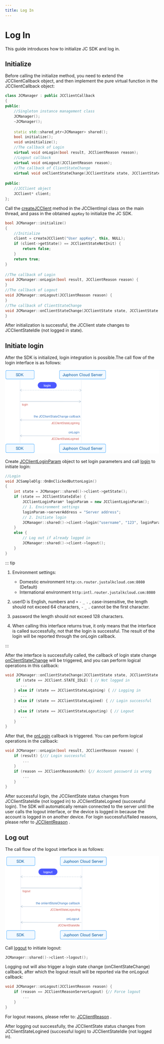 ```yaml
---
title: Log In
---
```

# Log In

This guide introduces how to initialize JC SDK and log in.

## Initialize

Before calling the initialize method, you need to extend the
JCClientCallback object, and then implement the pure virtual function in
the JCClientCallback object:

``````cpp
class JCManager : public JCClientCallback
{
public:
    //Singleton instance management class
    JCManager();
    ~JCManager();

    static std::shared_ptr<JCManager> shared();
    bool initialize();
    void uninitialize();
    //The callback of Login
    virtual void onLogin(bool result, JCClientReason reason);
    //Logout callback
    virtual void onLogout(JCClientReason reason);
    //The callback of ClientStateChange
    virtual void onClientStateChange(JCClientState state, JCClientState oldState);

public:
    //JCClient object
    JCClient* client;
};
``````

Call the
[createJCClient](/portal/reference/V2.1/windows/C++/html/_j_c_client_8h.html#a2d6fc4f203884536ff69bfe0e0ed300f)
method in the JCClientImpl class on the main thread, and pass in the
obtained `appKey` to initialize the JC SDK.

``````cpp
bool JCManager::initialize()
{
    //Initialize
    client = createJCClient("User appKey", this, NULL);
    if (client->getState() == JCClientStateNotInit) {
        return false;
    }
    return true;
}

//The callback of Login
void JCManager::onLogin(bool result, JCClientReason reason) {
}
//The callback of Logout
void JCManager::onLogout(JCClientReason reason) {
}
//The callback of ClientStateChange
void JCManager::onClientStateChange(JCClientState state, JCClientState oldState) {
}
``````

After initialization is successful, the JCClient state changes to
JCClientStateIdle (not logged in state).

## Initiate login

After the SDK is initialized, login integration is possible.The call
flow of the login interface is as follows:

![../../../../\_images_en/ios\_login.png](../../../../_images_en/ios_login.png)

Create
[JCClientLoginParam](/portal/reference/V2.1/windows/C++/html/class_j_c_client_login_param.html)
object to set login parameters and call
[login](/portal/reference/V2.1/windows/C++/html/class_j_c_client.html#ad612e9957623869289103fbf0721d902)
to initiate login:

``````cpp
//Login
void JCSampleDlg::OnBnClickedButtonLogin()
{
    int state = JCManager::shared()->client->getState();
    if (state == JCClientStateIdle) {
        JCClientLoginParam* loginParam = new JCClientLoginParam();
        // 1. Environment settings
        loginParam->serverAddress = "Server address";
        // 2. Initiate login
        JCManager::shared()->client->login("username", "123", loginParam);
    }
    else {
        // Log out if already logged in
        JCManager::shared()->client->logout();
    }
}
``````

::: tip

1. Environment settings:
   - Domestic environment `http:cn.router.justalkcloud.com:8080`
     (Default)
   - International environment
     `http:intl.router.justalkcloud.com:8080`

2. userID is English, numbers and `+` `-` `_` `.` , case-insensitive,
    the length should not exceed 64 characters, `-` `_` `.` cannot be
    the first character.

3. password the length should not exceed 128 characters.

4. When calling this interface returns true, it only means that the
    interface is called successfully, not that the login is successful.
    The result of the login will be reported through the onLogin
    callback.

:::

After the interface is successfully called, the callback of login state
change
[onClientStateChange](/portal/reference/V2.1/windows/C++/html/class_j_c_client_callback.html#ace087f907d2f8a2413f10d34cfb47337)
will be triggered, and you can perform logical operations in this
callback:

``````cpp
void JCManager::onClientStateChange(JCClientState state, JCClientState oldState) {
     if (state == JCClient.STATE_IDLE) { // Not logged in
       ...
    } else if (state == JCClientStateLogining) { // Logging in
       ...
    } else if (state == JCClientStateLogined) { // Login successful
       ...
    } else if (state == JCClientStateLogouting) { // Logout
       ...
    }
}
``````

After that, the
[onLogin](/portal/reference/V2.1/windows/C++/html/class_j_c_client_callback.html#ab2deb2e2d3c95f848d9dc2baa7c6daff)
callback is triggered. You can perform logical operations in the
callback:

``````cpp
void JCManager::onLogin(bool result, JCClientReason reason) {
    if (result) {/// Login successful
        ...
    }
    if (reason == JCClientReasonAuth) {// Account password is wrong
        ...
    }
}
``````

After successful login, the JCClientState status changes from
JCClientStateIdle (not logged in) to JCClientStateLogined (successful
login). The SDK will automatically remain connected to the server until
the user calls the logout interface, or the device is logged in because
the account is logged in on another device. For login successful/failed
reasons, please refer to
[JCClientReason](/portal/reference/V2.1/windows/C++/html/_j_c_client_constants_8h.html#a8b1b44e57fff02634fd4637428a70020)
.

## Log out

The call flow of the logout interface is as follows:

![../../../../\_images_en/ios\_logout.png](../../../../_images_en/ios_logout.png)

Call
[logout](/portal/reference/V2.1/windows/C++/html/class_j_c_client.html#abac015a13078c84b06afac69dcd392ff)
to initiate logout:

``````cpp
JCManager::shared()->client->logout();
``````

Logging out will also trigger a login state change (onClientStateChange)
callback, after which the logout result will be reported via the
onLogout callback:

``````cpp
void JCManager::onLogout(JCClientReason reason) {
    if (reason == JCClientReasonServerLogout) {// Force logout
        ...
    }
}
``````

For logout reasons, please refer to:
[JCClientReason](/portal/reference/V2.1/windows/C++/html/_j_c_client_constants_8h.html#a8b1b44e57fff02634fd4637428a70020)
.

After logging out successfully, the JCClientState status changes from
JCClientStateLogined (successful login) to JCClientStateIdle (not logged
in).

